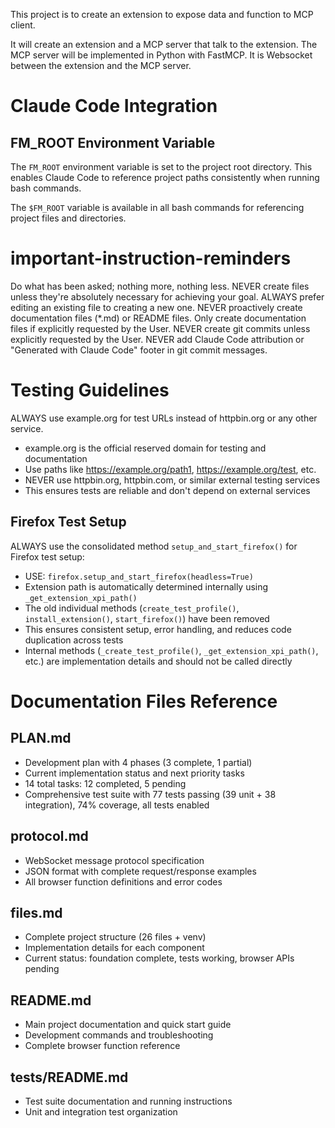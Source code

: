 This project is to create an extension to expose data and function to MCP client.

It will create an extension and a MCP server that talk to the extension.
The MCP server will be implemented in Python with FastMCP.
It is Websocket between the extension and the MCP server.

# Claude Code Integration

## FM_ROOT Environment Variable
The `FM_ROOT` environment variable is set to the project root directory. This enables Claude Code to reference project paths consistently when running bash commands.

The `$FM_ROOT` variable is available in all bash commands for referencing project files and directories.

# important-instruction-reminders
Do what has been asked; nothing more, nothing less.
NEVER create files unless they're absolutely necessary for achieving your goal.
ALWAYS prefer editing an existing file to creating a new one.
NEVER proactively create documentation files (*.md) or README files. Only create documentation files if explicitly requested by the User.
NEVER create git commits unless explicitly requested by the User.
NEVER add Claude Code attribution or "Generated with Claude Code" footer in git commit messages.

# Testing Guidelines
ALWAYS use example.org for test URLs instead of httpbin.org or any other service.
- example.org is the official reserved domain for testing and documentation
- Use paths like https://example.org/path1, https://example.org/test, etc.
- NEVER use httpbin.org, httpbin.com, or similar external testing services
- This ensures tests are reliable and don't depend on external services

## Firefox Test Setup
ALWAYS use the consolidated method `setup_and_start_firefox()` for Firefox test setup:
- USE: `firefox.setup_and_start_firefox(headless=True)`
- Extension path is automatically determined internally using `_get_extension_xpi_path()`
- The old individual methods (`create_test_profile()`, `install_extension()`, `start_firefox()`) have been removed
- This ensures consistent setup, error handling, and reduces code duplication across tests
- Internal methods (`_create_test_profile()`, `_get_extension_xpi_path()`, etc.) are implementation details and should not be called directly

# Documentation Files Reference

## PLAN.md
- Development plan with 4 phases (3 complete, 1 partial)
- Current implementation status and next priority tasks
- 14 total tasks: 12 completed, 5 pending
- Comprehensive test suite with 77 tests passing (39 unit + 38 integration), 74% coverage, all tests enabled

## protocol.md  
- WebSocket message protocol specification
- JSON format with complete request/response examples
- All browser function definitions and error codes

## files.md
- Complete project structure (26 files + venv)
- Implementation details for each component
- Current status: foundation complete, tests working, browser APIs pending

## README.md
- Main project documentation and quick start guide
- Development commands and troubleshooting
- Complete browser function reference

## tests/README.md
- Test suite documentation and running instructions
- Unit and integration test organization

